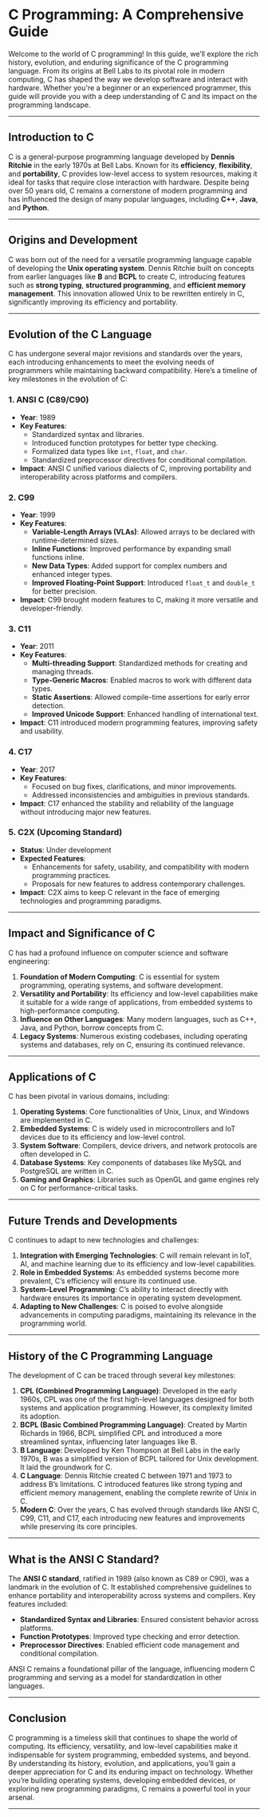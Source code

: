 # C Programming: A Comprehensive Guide

Welcome to the world of C programming! In this guide, we’ll explore the rich history, evolution, and enduring significance of the C programming language. From its origins at Bell Labs to its pivotal role in modern computing, C has shaped the way we develop software and interact with hardware. Whether you're a beginner or an experienced programmer, this guide will provide you with a deep understanding of C and its impact on the programming landscape.

---

## **Introduction to C**

C is a general-purpose programming language developed by **Dennis Ritchie** in the early 1970s at Bell Labs. Known for its **efficiency**, **flexibility**, and **portability**, C provides low-level access to system resources, making it ideal for tasks that require close interaction with hardware. Despite being over 50 years old, C remains a cornerstone of modern programming and has influenced the design of many popular languages, including **C++**, **Java**, and **Python**.

---

## **Origins and Development**

C was born out of the need for a versatile programming language capable of developing the **Unix operating system**. Dennis Ritchie built on concepts from earlier languages like **B** and **BCPL** to create C, introducing features such as **strong typing**, **structured programming**, and **efficient memory management**. This innovation allowed Unix to be rewritten entirely in C, significantly improving its efficiency and portability.

---

## **Evolution of the C Language**

C has undergone several major revisions and standards over the years, each introducing enhancements to meet the evolving needs of programmers while maintaining backward compatibility. Here’s a timeline of key milestones in the evolution of C:

### **1. ANSI C (C89/C90)**

- **Year**: 1989
- **Key Features**:
  - Standardized syntax and libraries.
  - Introduced function prototypes for better type checking.
  - Formalized data types like `int`, `float`, and `char`.
  - Standardized preprocessor directives for conditional compilation.
- **Impact**: ANSI C unified various dialects of C, improving portability and interoperability across platforms and compilers.

### **2. C99**

- **Year**: 1999
- **Key Features**:
  - **Variable-Length Arrays (VLAs)**: Allowed arrays to be declared with runtime-determined sizes.
  - **Inline Functions**: Improved performance by expanding small functions inline.
  - **New Data Types**: Added support for complex numbers and enhanced integer types.
  - **Improved Floating-Point Support**: Introduced `float_t` and `double_t` for better precision.
- **Impact**: C99 brought modern features to C, making it more versatile and developer-friendly.

### **3. C11**

- **Year**: 2011
- **Key Features**:
  - **Multi-threading Support**: Standardized methods for creating and managing threads.
  - **Type-Generic Macros**: Enabled macros to work with different data types.
  - **Static Assertions**: Allowed compile-time assertions for early error detection.
  - **Improved Unicode Support**: Enhanced handling of international text.
- **Impact**: C11 introduced modern programming features, improving safety and usability.

### **4. C17**

- **Year**: 2017
- **Key Features**:
  - Focused on bug fixes, clarifications, and minor improvements.
  - Addressed inconsistencies and ambiguities in previous standards.
- **Impact**: C17 enhanced the stability and reliability of the language without introducing major new features.

### **5. C2X (Upcoming Standard)**

- **Status**: Under development
- **Expected Features**:
  - Enhancements for safety, usability, and compatibility with modern programming practices.
  - Proposals for new features to address contemporary challenges.
- **Impact**: C2X aims to keep C relevant in the face of emerging technologies and programming paradigms.

---

## **Impact and Significance of C**

C has had a profound influence on computer science and software engineering:

1. **Foundation of Modern Computing**: C is essential for system programming, operating systems, and software development.
2. **Versatility and Portability**: Its efficiency and low-level capabilities make it suitable for a wide range of applications, from embedded systems to high-performance computing.
3. **Influence on Other Languages**: Many modern languages, such as C++, Java, and Python, borrow concepts from C.
4. **Legacy Systems**: Numerous existing codebases, including operating systems and databases, rely on C, ensuring its continued relevance.

---

## **Applications of C**

C has been pivotal in various domains, including:

1. **Operating Systems**: Core functionalities of Unix, Linux, and Windows are implemented in C.
2. **Embedded Systems**: C is widely used in microcontrollers and IoT devices due to its efficiency and low-level control.
3. **System Software**: Compilers, device drivers, and network protocols are often developed in C.
4. **Database Systems**: Key components of databases like MySQL and PostgreSQL are written in C.
5. **Gaming and Graphics**: Libraries such as OpenGL and game engines rely on C for performance-critical tasks.

---

## **Future Trends and Developments**

C continues to adapt to new technologies and challenges:

1. **Integration with Emerging Technologies**: C will remain relevant in IoT, AI, and machine learning due to its efficiency and low-level capabilities.
2. **Role in Embedded Systems**: As embedded systems become more prevalent, C’s efficiency will ensure its continued use.
3. **System-Level Programming**: C’s ability to interact directly with hardware ensures its importance in operating system development.
4. **Adapting to New Challenges**: C is poised to evolve alongside advancements in computing paradigms, maintaining its relevance in the programming world.

---

## **History of the C Programming Language**

The development of C can be traced through several key milestones:

1. **CPL (Combined Programming Language)**: Developed in the early 1960s, CPL was one of the first high-level languages designed for both systems and application programming. However, its complexity limited its adoption.
2. **BCPL (Basic Combined Programming Language)**: Created by Martin Richards in 1966, BCPL simplified CPL and introduced a more streamlined syntax, influencing later languages like B.
3. **B Language**: Developed by Ken Thompson at Bell Labs in the early 1970s, B was a simplified version of BCPL tailored for Unix development. It laid the groundwork for C.
4. **C Language**: Dennis Ritchie created C between 1971 and 1973 to address B’s limitations. C introduced features like strong typing and efficient memory management, enabling the complete rewrite of Unix in C.
5. **Modern C**: Over the years, C has evolved through standards like ANSI C, C99, C11, and C17, each introducing new features and improvements while preserving its core principles.

---

## **What is the ANSI C Standard?**

The **ANSI C standard**, ratified in 1989 (also known as C89 or C90), was a landmark in the evolution of C. It established comprehensive guidelines to enhance portability and interoperability across systems and compilers. Key features included:

- **Standardized Syntax and Libraries**: Ensured consistent behavior across platforms.
- **Function Prototypes**: Improved type checking and error detection.
- **Preprocessor Directives**: Enabled efficient code management and conditional compilation.

ANSI C remains a foundational pillar of the language, influencing modern C programming and serving as a model for standardization in other languages.

---

## **Conclusion**

C programming is a timeless skill that continues to shape the world of computing. Its efficiency, versatility, and low-level capabilities make it indispensable for system programming, embedded systems, and beyond. By understanding its history, evolution, and applications, you’ll gain a deeper appreciation for C and its enduring impact on technology. Whether you’re building operating systems, developing embedded devices, or exploring new programming paradigms, C remains a powerful tool in your arsenal.

---
